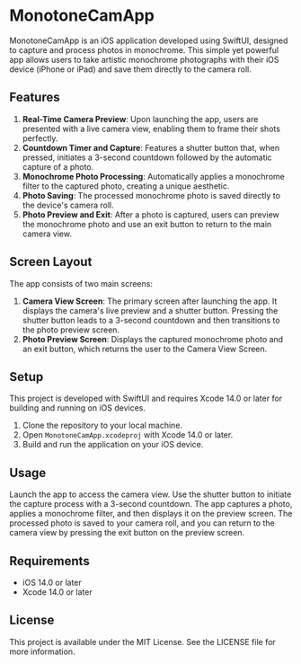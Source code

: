 # MonotoneCamApp

MonotoneCamApp is an iOS application developed using SwiftUI, designed to capture and process photos in monochrome. This simple yet powerful app allows users to take artistic monochrome photographs with their iOS device (iPhone or iPad) and save them directly to the camera roll.

## Features

1. **Real-Time Camera Preview**: Upon launching the app, users are presented with a live camera view, enabling them to frame their shots perfectly.
2. **Countdown Timer and Capture**: Features a shutter button that, when pressed, initiates a 3-second countdown followed by the automatic capture of a photo.
3. **Monochrome Photo Processing**: Automatically applies a monochrome filter to the captured photo, creating a unique aesthetic.
4. **Photo Saving**: The processed monochrome photo is saved directly to the device's camera roll.
5. **Photo Preview and Exit**: After a photo is captured, users can preview the monochrome photo and use an exit button to return to the main camera view.

## Screen Layout

The app consists of two main screens:
1. **Camera View Screen**: The primary screen after launching the app. It displays the camera's live preview and a shutter button. Pressing the shutter button leads to a 3-second countdown and then transitions to the photo preview screen.
2. **Photo Preview Screen**: Displays the captured monochrome photo and an exit button, which returns the user to the Camera View Screen.

## Setup

This project is developed with SwiftUI and requires Xcode 14.0 or later for building and running on iOS devices.

1. Clone the repository to your local machine.
2. Open `MonotoneCamApp.xcodeproj` with Xcode 14.0 or later.
3. Build and run the application on your iOS device.

## Usage

Launch the app to access the camera view. Use the shutter button to initiate the capture process with a 3-second countdown. The app captures a photo, applies a monochrome filter, and then displays it on the preview screen. The processed photo is saved to your camera roll, and you can return to the camera view by pressing the exit button on the preview screen.

## Requirements

- iOS 14.0 or later
- Xcode 14.0 or later

## License

This project is available under the MIT License. See the LICENSE file for more information.
